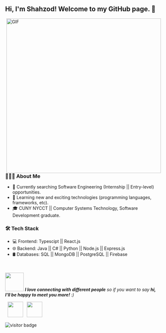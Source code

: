 <h2> Hi, I'm Shahzod! Welcome to my GitHub page. 👋 </h2>
<img align="right" alt="GIF" src="https://media.giphy.com/media/XymXANrzgI4k6FL6zr/giphy.gif" width="500"/>

<h3> 👨🏻‍💻 About Me </h3>

- 🔭 Currently searching Software Engineering (Internship || Entry-level) opportunities.
- 🤔 Learning new and exciting technologies (programming languages, frameworks, etc). 
- 🎓 CUNY NYCCT || Computer Systems Technology, Software Development graduate.

<h3>🛠 Tech Stack</h3>

- 💻 Frontend: Typescipt || React.js
- 🌐 Backend: Java || C# || Python || Node.js || Express.js
- 🛢 Databases: SQL || MongoDB || PostgreSQL || Firebase
<br>

<img src="https://media.giphy.com/media/LnQjpWaON8nhr21vNW/giphy.gif" width="60"> <em><b>I love connecting with different people</b> so if you want to say <b>hi, I'll be happy to meet you more!</b> :)</em>
<p>
&nbsp; <a href="https://www.linkedin.com/in/shahzodraufov/" target="_blank" rel="noopener noreferrer"><img src="https://cdn1.iconfinder.com/data/icons/logotypes/32/square-linkedin-256.png" width="50" /></a>
&nbsp; <a href="mailto:shahzodraufov@gmail.com" target="_blank" rel="noopener noreferrer"><img src="https://cdn1.iconfinder.com/data/icons/google-new-logos-1/32/gmail_new_logo-256.png"  width="50" /></a>
</p>

<img src="https://visitor-badge.glitch.me/badge?page_id=shahzodr" alt="visitor badge"/>
